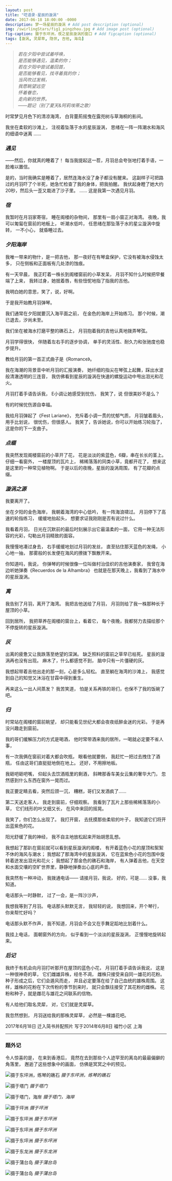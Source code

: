 ```yaml
---
layout: post
title: "呓语录·星辰的漩涡"
date: 2017-06-18 18:00:00 -0000
description: 梦一场星辰的漩涡 # Add post description (optional)
img: /swirlingStars/fig1_pingzhou.jpg # Add image post (optional)
fig-caption: 摄于东坪洲，夜之星辰漩涡的窗口 # Add figcaption (optional)
tags: [漩涡, 灵犀草, 隐世, 吉他, 海岛]
---
```


<!-- ![摄于东坪洲，夜之星辰漩涡的窗口](/img/swirlingStars/fig1_pingzhou.jpg) -->
>_若在夕阳中尝试着呼唤，\
是否能够遇见，温柔的你；\
若在夕阳中尝试着回首，\
是否能够看见，找寻着我的你；\
当风吹过发梢，\
我愿眺望远空 \
怀着眷恋，\
走向新的世界。\
——题记（别了夏天&阿莉埃蒂之歌）_

时常梦见月色下的清凉海湾，
白背蔓荊摇曳在露兜树与草海桐的影间。

我坐在柔软的沙滩上，
注视着坠落于水的星辰漩涡，
思绪在一阵一阵潮水和海风的细语中迷离
……


### _遇见_
——然后，你就真的睡着了！
每当我提起这一茬，月羽总会夸张地打着手语，一脸难以置信。

是的，当时我确实是睡着了，居然连海水没了身子都没有醒来。
这副样子可把路过的月羽吓了个半死，她急忙检查了我的身体，把我拍醒。
我伏起身瞪了她大约20秒，然后头一歪又栽进了沙子里。
……
这是我第一次遇见月羽。



### _宿_
我暂时在月羽家寄宿，
睡在阁楼的杂物间，
那里有一扇小窗正对海湾。
夜晚，我可以匍匐在窗前的地板上，
听潮水低吟，
任思绪在那坠落于水的星尘漩涡中旋转，
一不小心，
就昏睡过去。





### _夕阳海岸_
我唯一带来的物什，是一把吉他，
那一夜好在有琴盒保护，它没有被海水侵蚀太多，
只在侧板和正面板有几处漆的蚀痕。

有一天早晨，
我正盯着一株长到阁楼窗前的小草发呆，
月羽不知什么时候把早餐端了上来，
我转过身，她抿着唇，有些忸怩地指了指我的吉他。

我明白她的意思，笑了，说，好啊。

于是我开始教月羽弹琴。

我们通常在夕阳就要沉入海平面之前，
在金色的海岸上开始练习。
那个时候，潮已退去，汐尚未至。

我们坐在被海水打磨平整的礁石上，
月羽抱着我的吉他认真地拨弄琴弦。

月羽学得很快，
伴随着左右手的逐步协调，
单手的灵活性、耐久力和张驰度也稳步提升。

教给月羽的第一首正式曲子是《Romance》。

我在海潮的背景音中听月羽的汇报演奏，
她纤细的指尖在琴弦上起舞，踩出水波般清澈透明的三连音，
我仿佛看到星辰的漩涡在快速的螺旋运动中甩出泪光和花火。

月羽打着手语告诉我，
E小调让她感受到忧伤，
我笑了，说
但很美妙不是么？

有的时候忧伤源自幸福。

我给月羽弹起了《Fest Lariane》，
充斥着小调一贯的忧郁气质，
月羽皱着眉头，用手比划说，
很忧伤，但很感人。
我笑了，告诉她说，你可以开始练习轮指了，
这是你的下一支曲子。



### _点缀_
我突然发现阁楼窗前的小草开了花，
花是淡淡的紫蓝色，6瓣，串在长长的茎上。
仔细一看窗外，
一楼屋顶的瓦片上，
稀稀落落的同类小草，竟都开花了，
想来这是这里的一种常见植物啊。
于是以后的夜晚，星辰的漩涡周围，
有了花瓣的点缀。

### _漩涡之源_
我要离开了。

坐在夕阳的金色海岸，
我朝着海湾的中心低吟，
有一阵海浪啸过。
月羽停下了高速的轮指练习，
缓缓地抬起头， 
想要求证我刚刚是否有说过什么。

我看着月羽，
日光在沉默前的最后时刻展示出它最温柔的一面，
它用一种无法形容的光彩，勾勒出月羽精致的面容。

我慢慢地凑过身去，
右手缓缓地划过月羽的发丝，
直至拈住那天蓝色的发绳，
小心地一抽，
那雾般的长发便在海风的撩拨下飘散开来。

你知道吗，我说，
你弹琴的时候很像一位叫做村治佳织的吉他演奏家，
我曾在海边听她弹奏《Recuerdos de la Alhambra》
也就是在那天晚上，我看到了海水中的星辰漩涡。

### _离_
我告别了月羽，离开了海湾。
我把吉他送给了月羽，
月羽则给了我一株那种长于屋顶的小草。

回到居所，
我把草养在阁楼的窗台上，看着它，
每个夜晚，我都努力去描绘那个不停旋转的星辰漩涡。

### _灰_
出离的疲惫又让我跌落至绝望的深渊。
缺乏照料的窗前之草早已枯死。
星辰的漩涡再也没有出现。
麻木了，什么都感觉不到，
脑中只有一片僵硬的灰。

我想起带着吉他出走的那一刻，心是多么轻松。
直至躺在海湾的沙滩上，
我感觉到自己的知觉又沐浴在甘霖中得到重生。

再来这么一出人间蒸发？
我苦笑道，
怕是关系再铁的哥们，也保不了我的饭碗了吧。

### _归_
时常站在阁楼的窗前眺望，
却只能看见世纪大都会夜夜纸醉金迷的光彩。
于是再没兴趣走到窗前。

我的哥们缓解压力的方式是喝酒，
他时常带酒来我的居所，一喝就必定要不省人事，

有一次我俩在窗前对着大都会吹瓶，
眼看他就要倒，
我赶忙一把过去拽住了酒瓶，
任由这哥们直挺挺地倒在地上。
还好，不用擦地板。

我砸吧砸吧嘴，
仰起头去饮酒瓶里的剩酒，
斜睥那香车美女云集的奢华大门，
忽然感到什么东西在窗外一晃而过。

我正要定睛去看，突然后颈一沉，
糟糕，哥们又发酒疯了……
 

第二天送走客人，
我走到窗前，仔细观察。
我看到了瓦片上那些稀稀落落的小草，
它们线形的叶又细又长，
在风中来回的摇晃。

我笑了，你们怎么出现了。
我打开窗，
去抚摸那些柔软的叶子，
我知道它们将开出蓝紫色的花。

阳光舒缓了我的神经，
我不自主地放松起来开始胡思乱想。

我想起了那趴在窗前就可以看到星辰漩涡的阁楼，
有开着蓝色小花的屋顶和絮絮不休的海风与潮水；
我想起了那海湾中的星辰漩涡，
它在蓝紫色小花的包围中旋转着迸发出泪光和花火；
我想起了那金色的礁石和海岸，
有人弹着吉他，在天空和水面交壤的空旷世界里，静静地弹奏出心底的声音。

我突然有一种冲动，
我拨通电话——
请接月羽，我说，
好的，可是……
没事，我知道。

电话那头一时静默，
过了一会，是一阵沙沙声，

我想我等到了月羽。
电话那头默默无言，
我轻轻的说，
我想回来，开个琴行，
你来帮忙好吗？

电话那头默不作声，
我不知道，月羽会不会又在手舞足蹈地比划着什么。

我挂上电话，
面朝窗外的方向，
似乎看到一个淡淡的星辰漩涡，
正慢慢地旋转起来。


### _后记_
我终于有机会向月羽打听那开在屋顶的蓝色小花，
月羽打着手语告诉我说，
这是一种很神奇的草，
它们雌雄异株，经冬不凋，
雌株只接受来自同一雄花的花粉。
种子形成之后，它们会遁风而走，
并且必定要落在给了自己血统的雄株周围。
这样，雄株的花粉在下次传粉的季节到来时，
就只会飘往接受了其花粉的雌株。
花粉和种子，就是雌花与雄花之间联系的信物。

有人给他们取名灵犀，
对，它们就是灵犀草。

我忽然想到，
月羽送给我的那株灵犀草，
必然是一棵雄花吧。



2017年6月18日 迁入简书并配照片
写于2014年6月8日 
福竹小区 上海

---
### 题外记
令人惊喜的是，
在来到香港后，
竟然在去到那些个人迹罕至的离岛的最最偏僻的角落里，
邂逅了这些想象中的画面，
仿佛是冥冥之中的预见。

![摄于东坪洲，练琴的礁石](/img/swirlingStars/fig2_pingzhou2.jpg)
*摄于东坪洲，练琴的礁石*

![摄于塔门](/img/swirlingStars/fig3_tamencoast.jpg)
*摄于塔门*

![摄于塔门，海岸](/img/swirlingStars/fig4_tamencoast2.jpg)
*摄于塔门，海岸*

![摄于坪洲](/img/swirlingStars/fig5_pingzhou3.jpg)
*摄于坪洲*

![摄于东坪洲](/img/swirlingStars/fig6_dongpingzhou.jpg)
*摄于东坪洲*

![摄于东坪洲](/img/swirlingStars/fig7_dongpingzhou.jpg)
*摄于东坪洲*

![摄于东坪洲](/img/swirlingStars/fig8_dongpingzhou.jpg)
*摄于东坪洲*

![摄于东龙洲](/img/swirlingStars/fig9_donglongzhou.jpg)
*摄于东龙洲*

![摄于蒲台岛](/img/swirlingStars/fig10_potai.jpg)
*摄于蒲台岛*

![摄于蒲台岛](/img/swirlingStars/fig11_potai.jpg)
*摄于蒲台岛*
